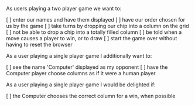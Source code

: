 As users playing a two player game we want to:

[ ]    enter our names and have them displayed
[ ]    have our order chosen for us by the game
[ ]    take turns by dropping our chip into a column on the grid
[ ]    not be able to drop a chip into a totally filled column
[ ]    be told when a move causes a player to win, or to draw
[ ]    start the game over without having to reset the browser

As a user playing a single player game I additionally want to:

[ ]    see the name 'Computer' displayed as my opponent
[ ]    have the Computer player choose columns as if it were a human player

As a user playing a single player game I would be delighted if:

[ ]    the Computer chooses the correct column for a win, when possible